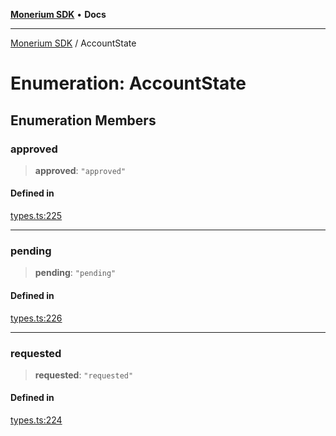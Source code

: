 [**Monerium SDK**](../README.md) • **Docs**

---

[Monerium SDK](../README.md) / AccountState

# Enumeration: AccountState

## Enumeration Members

### approved

> **approved**: `"approved"`

#### Defined in

[types.ts:225](https://github.com/monerium/js-monorepo/blob/132ae6f6b7d189aad355aa9ba25793222c11aea9/packages/sdk/src/types.ts#L225)

---

### pending

> **pending**: `"pending"`

#### Defined in

[types.ts:226](https://github.com/monerium/js-monorepo/blob/132ae6f6b7d189aad355aa9ba25793222c11aea9/packages/sdk/src/types.ts#L226)

---

### requested

> **requested**: `"requested"`

#### Defined in

[types.ts:224](https://github.com/monerium/js-monorepo/blob/132ae6f6b7d189aad355aa9ba25793222c11aea9/packages/sdk/src/types.ts#L224)
